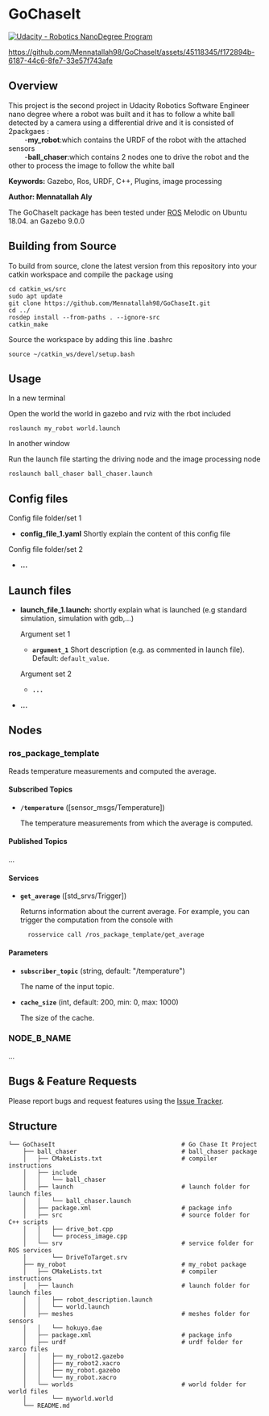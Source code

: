 # GoChaseIt
[![Udacity - Robotics NanoDegree Program](https://s3-us-west-1.amazonaws.com/udacity-robotics/Extra+Images/RoboND_flag.png)](https://www.udacity.com/robotics)


https://github.com/Mennatallah98/GoChaseIt/assets/45118345/f172894b-6187-44c6-8fe7-33e57f743afe


## Overview

This project is the second project in Udacity Robotics Software Engineer nano degree where a robot was built and it has to follow a white ball detected by a camera using a differential drive and it is consisted of 2packgaes : <br>
	&emsp; &emsp;-**my_robot**:which contains the URDF of the robot with the attached sensors  <br>
	&emsp; &emsp;-**ball_chaser**:which contains 2 nodes one to drive the robot and the other to process the image to follow the white ball <br>

**Keywords:** Gazebo, Ros, URDF, C++, Plugins, image processing


**Author: Mennatallah Aly<br />**


The GoChaseIt package has been tested under [ROS] Melodic on Ubuntu 18.04. an Gazebo 9.0.0



## Building from Source

To build from source, clone the latest version from this repository into your catkin workspace and compile the package using

	cd catkin_ws/src
	sudo apt update
	git clone https://github.com/Mennatallah98/GoChaseIt.git
	cd ../
	rosdep install --from-paths . --ignore-src
	catkin_make
	
Source the workspace by adding this line .bashrc

	source ~/catkin_ws/devel/setup.bash


## Usage

In a new terminal

Open the world the world in gazebo and rviz with the rbot included

	roslaunch my_robot world.launch

In another window 

Run the launch file starting the driving node and the image processing node

	roslaunch ball_chaser ball_chaser.launch

## Config files

Config file folder/set 1

* **config_file_1.yaml** Shortly explain the content of this config file

Config file folder/set 2

* **...**

## Launch files

* **launch_file_1.launch:** shortly explain what is launched (e.g standard simulation, simulation with gdb,...)

     Argument set 1

     - **`argument_1`** Short description (e.g. as commented in launch file). Default: `default_value`.

    Argument set 2

    - **`...`**

* **...**

## Nodes

### ros_package_template

Reads temperature measurements and computed the average.


#### Subscribed Topics

* **`/temperature`** ([sensor_msgs/Temperature])

	The temperature measurements from which the average is computed.


#### Published Topics

...


#### Services

* **`get_average`** ([std_srvs/Trigger])

	Returns information about the current average. For example, you can trigger the computation from the console with

		rosservice call /ros_package_template/get_average


#### Parameters

* **`subscriber_topic`** (string, default: "/temperature")

	The name of the input topic.

* **`cache_size`** (int, default: 200, min: 0, max: 1000)

	The size of the cache.


### NODE_B_NAME

...


## Bugs & Feature Requests

Please report bugs and request features using the [Issue Tracker](https://github.com/ethz-asl/ros_best_practices/issues).


## Structure

	└── GoChaseIt                                   # Go Chase It Project
	    ├── ball_chaser                             # ball_chaser package
	    │   ├── CMakeLists.txt                      # compiler instructions
	    │   ├── include
	    │   │   └── ball_chaser
	    │   ├── launch                              # launch folder for launch files 
	    │   │   └── ball_chaser.launch
	    │   ├── package.xml                         # package info 
	    │   ├── src                                 # source folder for C++ scripts
	    │   │   ├── drive_bot.cpp
	    │   │   └── process_image.cpp
	    │   └── srv                                 # service folder for ROS services
	    │       └── DriveToTarget.srv
	    ├── my_robot                                # my_robot package
	    │   ├── CMakeLists.txt                      # compiler instructions
	    │   ├── launch                              # launch folder for launch files 
	    │   │   ├── robot_description.launch
	    │   │   └── world.launch
	    │   ├── meshes                              # meshes folder for sensors
	    │   │   └── hokuyo.dae
	    │   ├── package.xml                         # package info
	    │   ├── urdf                                # urdf folder for xarco files
	    │   │   ├── my_robot2.gazebo
	    │   │   ├── my_robot2.xacro
	    │   │   ├── my_robot.gazebo
	    │   │   └── my_robot.xacro
	    │   └── worlds                              # world folder for world files
	    │       └── myworld.world
	    └── README.md

[ROS]: http://www.ros.org
